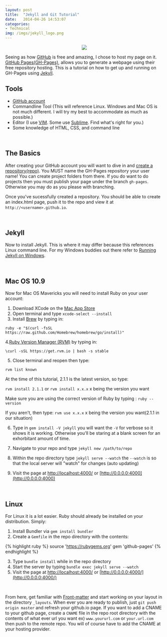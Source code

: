 ```yaml
---
layout: post
title:  "Jekyll and Git Tutorial"
date:   2014-04-26 14:53:07
categories:
- Technical
img: /imgs/jekyll_logo.png
---
```


<div style='text-align:center;'>
  <img src='{{site.base}}/imgs/jekyll_logo.png' width='auto' height='auto'/>
</div>

Seeing as how [GitHub][GitHub] is free and amazing, I chose to host my page on it. [GitHub Pages(GH-Pages)][GH-Pages], allows you to generate a webpage using their free repository hosting. This is a tutorial on how to get up and running on GH-Pages using [Jekyll][Jekyll].

Tools
---

- [GitHub account](https://github.com/join)
- Commandline Tool (This will reference Linux. Windows and Mac OS is not much different. I will try my best to accommodate as much as possible.)
- Editor (I use [VIM](http://www.vim.org/download.php). Some use [Sublime](http://www.sublimetext.com/). Find what's right for you.)
- Some knowledge of HTML, CSS, and command line

<br/>

The Basics
---

After creating your GitHub account you will want to dive in and [create a repository(repo)](https://help.github.com/articles/create-a-repo). You MUST name the GH-Pages repository your user name! You can create project folders from there. If you do want to do projects then you must publish your page under the branch `gh-pages`. Otherwise you may do as you please with branching.

Once you've sucessfully created a repository. You should be able to create an index.html page, push it to the repo and view it at `http://<username>.github.io`.

<br/>

Jekyll
---

Now to install Jekyll. This is where it may differ because this references Linux command line. For my Windows buddies out there refer to [Running Jekyll on Windows](http://www.madhur.co.in/blog/2011/09/01/runningjekyllwindows.html). 

<br/>

Mac OS 10.9
---
Now for Mac OS Mavericks you will need to install Ruby on your user account:

1. Download XCode on the [Mac App Store](https://itunes.apple.com/us/app/xcode/id497799835?mt=12)
2. Open terminal and type `xcode-select --install`
3. Install [Brew](http://brew.sh/) by typing in:

`ruby -e "$(curl -fsSL https://raw.github.com/Homebrew/homebrew/go/install)"`

4.[Ruby Version Manager (RVM)](https://rvm.io/) by typing in:

`\curl -sSL https://get.rvm.io | bash -s stable`

5. Close terminal and reopen then type:

`rvm list known`

At the time of this tutorial, 2.1.1 is the latest version, so type:

`rvm install 2.1.1` or `rvm install x.x.x` x being the version you want

Make sure you are using the correct version of Ruby by typing : `ruby --version`

If you aren't, then type: `rvm use x.x.x` x being the version you want(2.1.1 in our situation)

6. Type in `gem install -V jekyll` you will want the `-V` for verbose so it shows it is working. Otherwise you'll be staring at a blank screen for an exhorbitant amount of time.

7. Navigate to your repo and type `jekyll new /path/to/repo`

8. Within the repo directory type `jekyll serve --watch` the `--watch` is so that the local server will "watch" for changes (auto updating)

9. Visit the page at [http://localhost:4000/](http://localhost:4000/) or [http://0.0.0.0:4000](http://0.0.0.0:4000)

<br/>

Linux
---
For Linux it is a lot easier. Ruby should already be installed on your distribution. Simply:

1. Install Bundler via `gem install bundler`
2. Create a `Gemfile` in the repo directory with the contents:

{% highlight ruby %}
source 'https://rubygems.org'
gem 'github-pages'
{% endhighlight %}

3. Type `bundle install` while in the repo directory
4. Start the server by typing `bundle exec jekyll serve --watch`
5. Visit the page at [http://localhost:4000/](http://localhost:4000/) or [http://0.0.0.0:4000/](http://0.0.0.0:4000/)

<br/>

From here, get familiar with [Front-matter](http://jekyllrb.com/docs/frontmatter/) and start working on your layout in the directory `_layouts`. When ever you are ready to publish, just `git push origin master` and refresh your github.io page. If you want to add a CNAME to your github page, create a `CNAME` file in the repo root directory with the contents of what ever url you want ex) `www.yoururl.com` or `your.url.com` then push to the remote repo. You will of course have to add the CNAME at your hosting provider.

[GitHub]:     https://github.com
[GH-Pages]:   https://pages.github.com
[jekyll]:     http://jekyllrb.com

